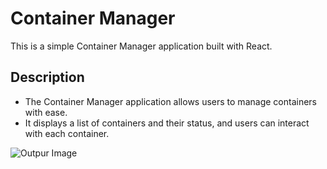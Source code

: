 # Container Manager

This is a simple Container Manager application built with React.

## Description

- The Container Manager application allows users to manage containers with ease. 
- It displays a list of containers and their status, and users can interact with each container.

<img src="Screenshot.png" alt="Outpur Image">
